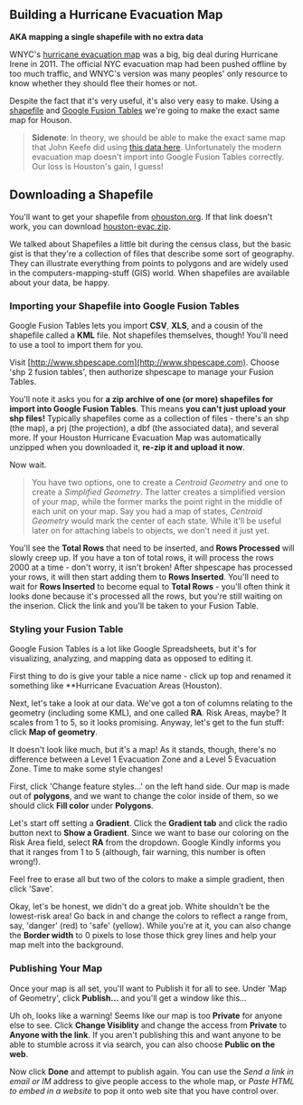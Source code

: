 ## Building a Hurricane Evacuation Map

**AKA mapping a single shapefile with no extra data**

WNYC's [hurricane evacuation map](http://project.wnyc.org/news-maps/hurricane-zones/hurricane-zones.html) was a big, big deal during Hurricane Irene in 2011. The official NYC evacuation map had been pushed offline by too much traffic, and WNYC's version was many peoples' only resource to know whether they should flee their homes or not.

Despite the fact that it's very useful, it's also very easy to make. Using a [shapefile](http://en.wikipedia.org/wiki/Shapefile) and [Google Fusion Tables](https://drive.google.com) we're going to make the exact same map for Houson.

> **Sidenote**: In theory, we should be able to make the exact same map that John Keefe did using [this data here](https://data.cityofnewyork.us/Public-Safety/Hurricane-Evacuation-Zones/8zwp-5ant). Unfortunately the modern evacuation map doesn't import into Google Fusion Tables correctly. Our loss is Houston's gain, I guess!

## Downloading a Shapefile

You'll want to get your shapefile from [ohouston.org](http://data.ohouston.org/ro/dataset/hurricane-risk-area/resource/ad0e925e-4791-4d0b-9df7-2411aeb60a97). If that link doesn't work, you can download [houston-evac.zip](houston-evac.zip).

We talked about Shapefiles a little bit during the census class, but the basic gist is that they're a collection of files that describe some sort of geography. They can illustrate everything from points to polygons and are widely used in the computers-mapping-stuff (GIS) world. When shapefiles are available about your data, be happy.

### Importing your Shapefile into Google Fusion Tables

Google Fusion Tables lets you import **CSV**, **XLS**, and a cousin of the shapefile called a **KML** file. Not shapefiles themselves, though! You'll need to use a tool to import them for you.

Visit [http://www.shpescape.com](http://www.shpescape.com). Choose 'shp 2 fusion tables', then authorize shpescape to manage your Fusion Tables.

You'll note it asks you for **a zip archive of one (or more) shapefiles for import into Google Fusion Tables**. This means **you can't just upload your shp files!** Typically shapefiles come as a collection of files - there's an shp (the map), a prj (the projection), a dbf (the associated data), and several more. If your Houston Hurricane Evacuation Map was automatically unzipped when you downloaded it, **re-zip it and upload it now**.

Now wait.

> You have two options, one to create a *Centroid Geometry* and one to create a *Simplified Geometry*. The latter creates a simplified version of your map, while the former marks the point right in the middle of each unit on your map. Say you had a map of states, *Centroid Geometry* would mark the center of each state. While it'll be useful later on for attaching labels to objects, we don't need it just yet.

You'll see the **Total Rows** that need to be inserted, and **Rows Processed** will slowly creep up. If you have a ton of total rows, it will process the rows 2000 at a time - don't worry, it isn't broken! After shpescape has  processed your rows, it will then start adding them to **Rows Inserted**. You'll need to wait for **Rows Inserted** to become equal to **Total Rows** - you'll often think it looks done because it's processed all the rows, but you're still waiting on the inserion. Click the link and you'll be taken to your Fusion Table.

### Styling your Fusion Table

Google Fusion Tables is a lot like Google Spreadsheets, but it's for visualizing, analyzing, and mapping data as opposed to editing it.

First thing to do is give your table a nice name - click up top and renamed it something like **Hurricane Evacuation Areas (Houston).

Next, let's take a look at our data. We've got a ton of columns relating to the geometry (including some KML), and one called **RA**. Risk Areas, maybe? It scales from 1 to 5, so it looks promising. Anyway, let's get to the fun stuff: click **Map of geometry**.

It doesn't look like much, but it's a map! As it stands, though, there's no difference between a Level 1 Evacuation Zone and a Level 5 Evacuation Zone. Time to make some style changes!

First, click 'Change feature styles...' on the left hand side. Our map is made out of **polygons**, and we want to change the color inside of them, so we should click **Fill color** under **Polygons**.

Let's start off setting a **Gradient**. Click the **Gradient tab** and click the radio button next to **Show a Gradient**. Since we want to base our coloring on the Risk Area field, select **RA** from the dropdown. Google Kindly informs you that it ranges from 1 to 5 (although, fair warning, this number is often wrong!).

Feel free to erase all but two of the colors to make a simple gradient, then click 'Save'.

Okay, let's be honest, we didn't do a great job. White shouldn't be the lowest-risk area! Go back in and change the colors to reflect a range from, say, 'danger' (red) to 'safe' (yellow). While you're at it, you can also change the **Border width** to 0 pixels to lose those thick grey lines and help your map melt into the background.

### Publishing Your Map

Once your map is all set, you'll want to Publish it for all to see. Under 'Map of Geometry', click **Publish...** and you'll get a window like this...

Uh oh, looks like a warning! Seems like our map is too **Private** for anyone else to see. Click **Change Visiblity** and change the access from **Private** to **Anyone with the link**. If you aren't publishing this and want anyone to be able to stumble across it via search, you can also choose **Public on the web**.

Now click **Done** and attempt to publish again. You can use the *Send a link in email or IM* address to give people access to the whole map, or *Paste HTML to embed in a website* to pop it onto web site that you have control over.